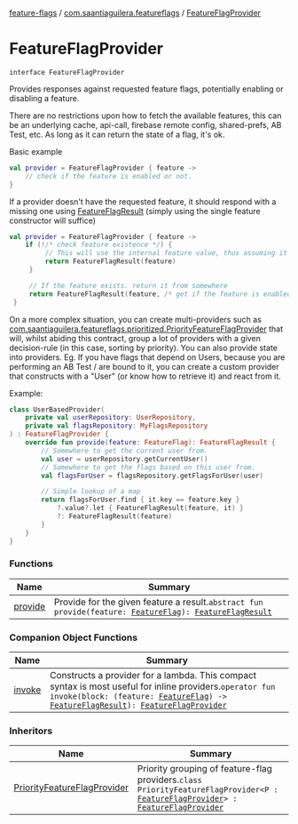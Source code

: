 [feature-flags](../../index.md) / [com.saantiaguilera.featureflags](../index.md) / [FeatureFlagProvider](./index.md)

# FeatureFlagProvider

`interface FeatureFlagProvider`

Provides responses against requested feature flags, potentially enabling or disabling a feature.

There are no restrictions upon how to fetch the available features, this can be an underlying
cache, api-call, firebase remote config, shared-prefs, AB Test, etc. As long as it can return
the state of a flag, it's ok.

Basic example

``` kotlin
val provider = FeatureFlagProvider { feature ->
    // check if the feature is enabled or not.
}
```

If a provider doesn't have the requested feature, it should respond with a missing one using
[FeatureFlagResult](../-feature-flag-result/index.md) (simply using the single feature constructor will suffice)

``` kotlin
val provider = FeatureFlagProvider { feature ->
    if (!/* check feature existence */) {
         // This will use the internal feature value, thus assuming it didn't exist here.
         return FeatureFlagResult(feature)
     }

     // If the feature exists. return it from somewhere
     return FeatureFlagResult(feature, /* get if the feature is enabled / disabled */)
 }
```

On a more complex situation, you can create multi-providers such as
[com.saantiaguilera.featureflags.prioritized.PriorityFeatureFlagProvider](../../com.saantiaguilera.featureflags.prioritized/-priority-feature-flag-provider/index.md) that will, whilst
abiding this contract, group a lot of providers with a given decision-rule (in this case,
sorting by priority).
You can also provide state into providers. Eg. If you have flags that depend on Users,
because you are performing an AB Test / are bound to it, you can create a custom provider
that constructs with a "User" (or know how to retrieve it) and react from it.

Example:

``` kotlin
class UserBasedProvider(
    private val userRepository: UserRepository,
    private val flagsRepository: MyFlagsRepository
) : FeatureFlagProvider {
    override fun provide(feature: FeatureFlag): FeatureFlagResult {
        // Somewhere to get the current user from.
        val user = userRepository.getCurrentUser()
        // Somewhere to get the flags based on this user from.
        val flagsForUser = flagsRepository.getFlagsForUser(user)

        // Simple lookup of a map
        return flagsForUser.find { it.key == feature.key }
            ?.value?.let { FeatureFlagResult(feature, it) }
            ?: FeatureFlagResult(feature)
        }
    }
}
```

### Functions

| Name | Summary |
|---|---|
| [provide](provide.md) | Provide for the given feature a result.`abstract fun provide(feature: `[`FeatureFlag`](../-feature-flag/index.md)`): `[`FeatureFlagResult`](../-feature-flag-result/index.md) |

### Companion Object Functions

| Name | Summary |
|---|---|
| [invoke](invoke.md) | Constructs a provider for a lambda. This compact syntax is most useful for inline providers.`operator fun invoke(block: (feature: `[`FeatureFlag`](../-feature-flag/index.md)`) -> `[`FeatureFlagResult`](../-feature-flag-result/index.md)`): `[`FeatureFlagProvider`](./index.md) |

### Inheritors

| Name | Summary |
|---|---|
| [PriorityFeatureFlagProvider](../../com.saantiaguilera.featureflags.prioritized/-priority-feature-flag-provider/index.md) | Priority grouping of feature-flag providers.`class PriorityFeatureFlagProvider<P : `[`FeatureFlagProvider`](./index.md)`> : `[`FeatureFlagProvider`](./index.md) |
